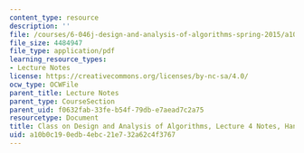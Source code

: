 ```yaml
---
content_type: resource
description: ''
file: /courses/6-046j-design-and-analysis-of-algorithms-spring-2015/a10b0c190edb4ebc21e732a62c4f3767_MIT6_046JS15_writtenlec4.pdf
file_size: 4484947
file_type: application/pdf
learning_resource_types:
- Lecture Notes
license: https://creativecommons.org/licenses/by-nc-sa/4.0/
ocw_type: OCWFile
parent_title: Lecture Notes
parent_type: CourseSection
parent_uid: f0632fab-33fe-b54f-79db-e7aead7c2a75
resourcetype: Document
title: Class on Design and Analysis of Algorithms, Lecture 4 Notes, Handwritten
uid: a10b0c19-0edb-4ebc-21e7-32a62c4f3767
---
```

